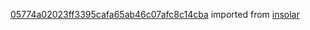 [05774a02023ff3395cafa65ab46c07afc8c14cba](https://github.com/insolar/insolar/commit/05774a02023ff3395cafa65ab46c07afc8c14cba) imported from [insolar](https://github.com/insolar/insolar)
